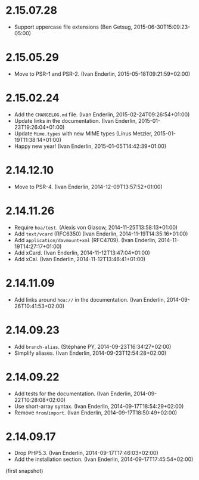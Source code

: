 # 2.15.07.28

  * Support uppercase file extensions (Ben Getsug, 2015-06-30T15:09:23-05:00)

# 2.15.05.29

  * Move to PSR-1 and PSR-2. (Ivan Enderlin, 2015-05-18T09:21:59+02:00)

# 2.15.02.24

  * Add the `CHANGELOG.md` file. (Ivan Enderlin, 2015-02-24T09:26:54+01:00)
  * Update links in the documentation. (Ivan Enderlin, 2015-01-23T19:26:04+01:00)
  * Update `Mime.types` with new MIME types (Linus Metzler, 2015-01-19T11:38:14+01:00)
  * Happy new year! (Ivan Enderlin, 2015-01-05T14:42:39+01:00)

# 2.14.12.10

  * Move to PSR-4. (Ivan Enderlin, 2014-12-09T13:57:52+01:00)

# 2.14.11.26

  * Require `hoa/test`. (Alexis von Glasow, 2014-11-25T13:58:13+01:00)
  * Add `text/vcard` (RFC6350) (Ivan Enderlin, 2014-11-19T14:35:16+01:00)
  * Add `application/davmount+xml` (RFC4709). (Ivan Enderlin, 2014-11-19T14:27:17+01:00)
  * Add xCard. (Ivan Enderlin, 2014-11-12T13:47:04+01:00)
  * Add xCal. (Ivan Enderlin, 2014-11-12T13:46:41+01:00)

# 2.14.11.09

  * Add links around `hoa://` in the documentation. (Ivan Enderlin, 2014-09-26T10:41:53+02:00)

# 2.14.09.23

  * Add `branch-alias`. (Stéphane PY, 2014-09-23T16:34:27+02:00)
  * Simplify aliases. (Ivan Enderlin, 2014-09-23T12:54:28+02:00)

# 2.14.09.22

  * Add tests for the documentation. (Ivan Enderlin, 2014-09-22T10:28:08+02:00)
  * Use short-array syntax. (Ivan Enderlin, 2014-09-17T18:54:29+02:00)
  * Remove `from`/`import`. (Ivan Enderlin, 2014-09-17T18:50:49+02:00)

# 2.14.09.17

  * Drop PHP5.3. (Ivan Enderlin, 2014-09-17T17:46:03+02:00)
  * Add the installation section. (Ivan Enderlin, 2014-09-17T17:45:54+02:00)

(first snapshot)
